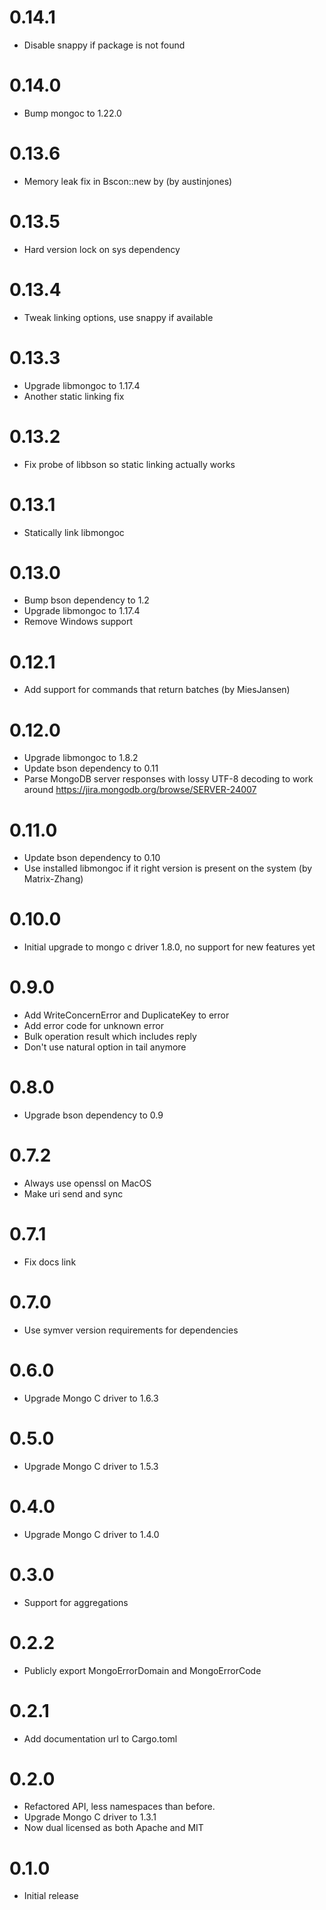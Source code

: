 # 0.14.1
* Disable snappy if package is not found

# 0.14.0
* Bump mongoc to 1.22.0

# 0.13.6
* Memory leak fix in Bscon::new by (by austinjones)

# 0.13.5
* Hard version lock on sys dependency

# 0.13.4
* Tweak linking options, use snappy if available

# 0.13.3
* Upgrade libmongoc to 1.17.4
* Another static linking fix

# 0.13.2
* Fix probe of libbson so static linking actually works

# 0.13.1
* Statically link libmongoc

# 0.13.0
* Bump bson dependency to 1.2
* Upgrade libmongoc to 1.17.4
* Remove Windows support

# 0.12.1
* Add support for commands that return batches (by MiesJansen)

# 0.12.0
* Upgrade libmongoc to 1.8.2
* Update bson dependency to 0.11
* Parse MongoDB server responses with lossy UTF-8 decoding to work
  around https://jira.mongodb.org/browse/SERVER-24007

# 0.11.0
* Update bson dependency to 0.10
* Use installed libmongoc if it right version is present on the system (by Matrix-Zhang)

# 0.10.0
* Initial upgrade to mongo c driver 1.8.0, no support for new features yet

# 0.9.0
* Add WriteConcernError and DuplicateKey to error
* Add error code for unknown error
* Bulk operation result which includes reply
* Don't use natural option in tail anymore

# 0.8.0
* Upgrade bson dependency to 0.9

# 0.7.2
* Always use openssl on MacOS
* Make uri send and sync

# 0.7.1
* Fix docs link

# 0.7.0
* Use symver version requirements for dependencies

# 0.6.0
* Upgrade Mongo C driver to 1.6.3

# 0.5.0
* Upgrade Mongo C driver to 1.5.3

# 0.4.0
* Upgrade Mongo C driver to 1.4.0

# 0.3.0
* Support for aggregations

# 0.2.2
* Publicly export MongoErrorDomain and MongoErrorCode

# 0.2.1
* Add documentation url to Cargo.toml

# 0.2.0
* Refactored API, less namespaces than before.
* Upgrade Mongo C driver to 1.3.1
* Now dual licensed as both Apache and MIT

# 0.1.0
* Initial release
